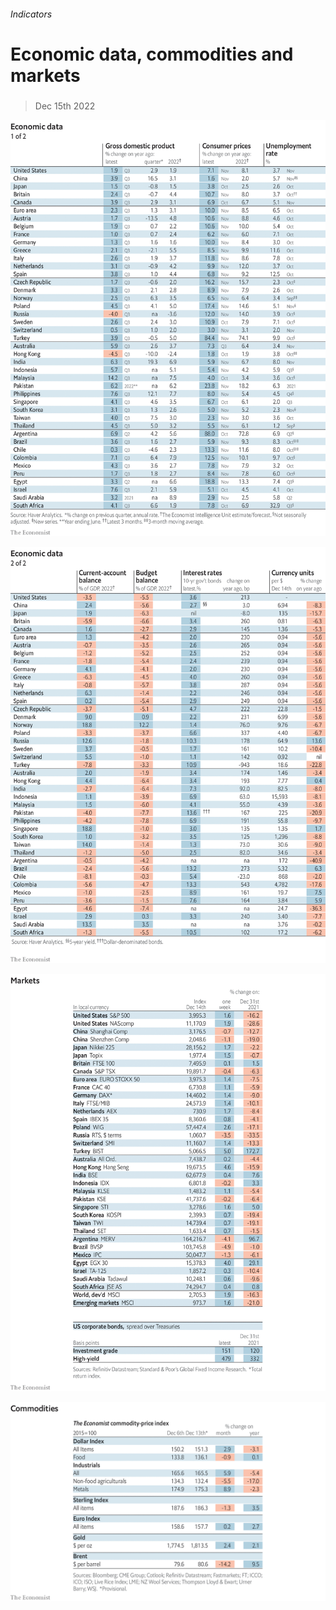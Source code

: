 ###### Indicators

# Economic data, commodities and markets 

#####  

> Dec 15th 2022 

![image](images/20221217_INT101.png) 


![image](images/20221217_INT102.png) 


![image](images/20221217_INT201.png) 


![image](images/20221217_INT401.png) 


